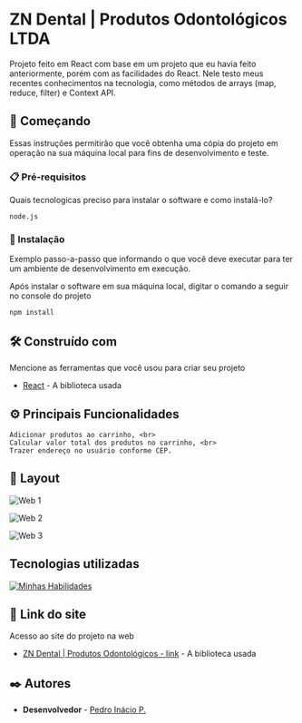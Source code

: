 #   ZN Dental | Produtos Odontológicos LTDA

Projeto feito em React com base em um projeto que eu havia feito anteriormente, porém com as facilidades do React. Nele testo meus recentes conhecimentos na tecnologia, como métodos de arrays (map, reduce, filter) e Context API.

## 🚀 Começando

Essas instruções permitirão que você obtenha uma cópia do projeto em operação na sua máquina local para fins de desenvolvimento e teste.

### 📋 Pré-requisitos

Quais tecnologicas preciso para instalar o software e como instalá-lo?

```
node.js
```

### 🔧 Instalação

Exemplo passo-a-passo que informando o que você deve executar para ter um ambiente de desenvolvimento em execução.

Após instalar o software em sua máquina local, digitar o comando a seguir no console do projeto

```
npm install
```

## 🛠️ Construído com

Mencione as ferramentas que você usou para criar seu projeto

* [React](https://react.dev/) - A biblioteca usada

## ⚙️ Principais Funcionalidades

```
Adicionar produtos ao carrinho, <br>
Calcular valor total dos produtos no carrinho, <br>
Trazer endereço no usuário conforme CEP.
```

## 🎨 Layout

![Web 1](https://pedroinaciop.github.io/projeto-site_zndental/dist/images/web-1.png)

![Web 2](https://pedroinaciop.github.io/projeto-site_zndental/dist/images/web-2.png)

![Web 3](https://pedroinaciop.github.io/projeto-site_zndental/dist/images/web-3.png)

## Tecnologias utilizadas
[![Minhas Habilidades](https://skillicons.dev/icons?i=html,css,react)](https://skillicons.dev)

## 🔗 Link do site

Acesso ao site do projeto na web

* [ZN Dental | Produtos Odontológicos - link](https://zn-dental-react.vercel.app/) - A biblioteca usada

## ✒️ Autores

* **Desenvolvedor** - [Pedro Inácio P.](https://www.linkedin.com/in/pedroinaciop/)

